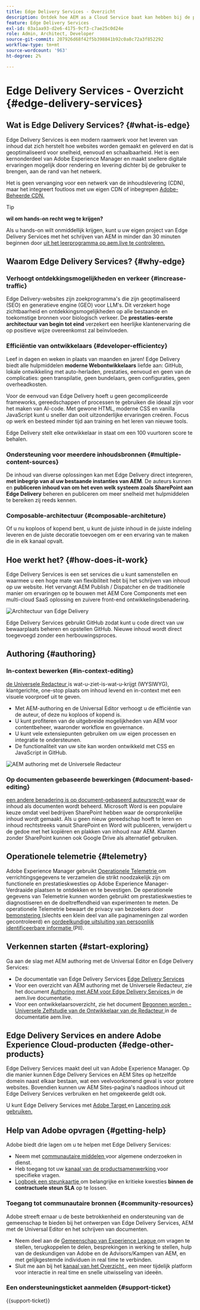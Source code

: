 ```yaml
---
title: Edge Delivery Services - Overzicht
description: Ontdek hoe AEM as a Cloud Service baat kan hebben bij de prestaties en perfecte Lighthouse-scores van Edge Delivery Services.
feature: Edge Delivery Services
exl-id: 03a1aa93-d2e6-4175-9cf3-c7ae25c0d24e
role: Admin, Architect, Developer
source-git-commit: 207926d68f42f5b398841b92c0a8c72a3f852292
workflow-type: tm+mt
source-wordcount: '963'
ht-degree: 2%

---
```



# Edge Delivery Services - Overzicht {#edge-delivery-services}

## Wat is Edge Delivery Services? {#what-is-edge}

Edge Delivery Services is een modern raamwerk voor het leveren van inhoud dat zich herstelt hoe websites worden gemaakt en geleverd en dat is geoptimaliseerd voor snelheid, eenvoud en schaalbaarheid. Het is een kernonderdeel van Adobe Experience Manager en maakt snellere digitale ervaringen mogelijk door rendering en levering dichter bij de gebruiker te brengen, aan de rand van het netwerk.

Het is geen vervanging voor een netwerk van de inhoudslevering (CDN), maar het integreert foutloos met uw eigen CDN of inbegrepen [ Adobe-Beheerde CDN.](/help/implementing/dispatcher/cdn.md)

>[!TIP]
>
>**wil om hands-on recht weg te krijgen?**
>
>Als u hands-on wilt onmiddellijk krijgen, kunt u uw eigen project van Edge Delivery Services met het schrijven van AEM in minder dan 30 minuten beginnen door [ uit het leerprogramma op aem.live te controleren.](https://www.aem.live/developer/ue-tutorial)


## Waarom Edge Delivery Services? {#why-edge}

### Verhoogt ontdekkingsmogelijkheden en verkeer {#increase-traffic}

Edge Delivery-websites zijn zoekprogramma&#39;s die zijn geoptimaliseerd (SEO) en generatieve engine (GEO) voor LLM&#39;s. Dit verzekert hoge zichtbaarheid en ontdekkingsmogelijkheden op alle bestaande en toekomstige bronnen voor biologisch verkeer. De **prestaties-eerste architectuur van begin tot eind** verzekert een heerlijke klantenervaring die op positieve wijze overeenkomst zal beïnvloeden.

### Efficiëntie van ontwikkelaars {#developer-efficientcy}

Leef in dagen en weken in plaats van maanden en jaren! Edge Delivery biedt alle hulpmiddelen **moderne Webontwikkelaars** liefde aan: GitHub, lokale ontwikkeling met auto-herladen, prestaties, eenvoud en geen van de complicaties: geen transpilatie, geen bundelaars, geen configuraties, geen overheadkosten.

Voor de eenvoud van Edge Delivery hoeft u geen gecompliceerde frameworks, gereedschappen of processen te gebruiken die ideaal zijn voor het maken van AI-code. Met gewone HTML, moderne CSS en vanilla JavaScript kunt u sneller dan ooit uitzonderlijke ervaringen creëren. Focus op werk en besteed minder tijd aan training en het leren van nieuwe tools.

Edge Delivery stelt elke ontwikkelaar in staat om een 100 vuurtoren score te behalen.

### Ondersteuning voor meerdere inhoudsbronnen {#multiple-content-sources}

De inhoud van diverse oplossingen kan met Edge Delivery direct integreren, **met inbegrip van al uw bestaande instanties van AEM**. De auteurs kunnen en **publiceren inhoud van om het even welk systeem zoals SharePoint aan Edge Delivery** beheren en publiceren om meer snelheid met hulpmiddelen te bereiken zij reeds kennen.

### Composable-architectuur {#composable-architeture}

Of u nu koploos of kopend bent, u kunt de juiste inhoud in de juiste indeling leveren en de juiste decoratie toevoegen om er een ervaring van te maken die in elk kanaal opvalt.

## Hoe werkt het? {#how-does-it-work}

Edge Delivery Services is een set services die u kunt samenstellen en waarmee u een hoge mate van flexibiliteit hebt bij het schrijven van inhoud op uw website. Het vervangt AEM Publish / Dispatcher en de traditionele manier om ervaringen op te bouwen met AEM Core Components met een multi-cloud SaaS oplossing en zuivere front-end ontwikkelingsbenadering.

![ Architectuur van Edge Delivery ](assets/AEM-with-EDS-architecture.png)

Edge Delivery Services gebruikt GitHub zodat kunt u code direct van uw bewaarplaats beheren en opstellen GitHub. Nieuwe inhoud wordt direct toegevoegd zonder een herbouwingsproces.

## Authoring {#authoring}

### In-context bewerken {#in-context-editing}

[ de Universele Redacteur ](/help/implementing/universal-editor/introduction.md) is wat-u-ziet-is-wat-u-krijgt (WYSIWYG), klantgerichte, one-stop plaats om inhoud levend en in-context met een visuele voorproef uit te geven.

* Met AEM-authoring en de Universal Editor verhoogt u de efficiëntie van de auteur, of deze nu koploos of kopend is.
* U kunt profiteren van de uitgebreide mogelijkheden van AEM voor contentbeheer, waaronder workflow en governance.
* U kunt vele extensiepunten gebruiken om uw eigen processen en integratie te ondersteunen.
* De functionaliteit van uw site kan worden ontwikkeld met CSS en JavaScript in GitHub.

![ AEM authoring met de Universele Redacteur ](assets/wysiwyg-authoring.png)

### Op documenten gebaseerde bewerkingen {#document-based-editing}

[ een andere benadering is op document-gebaseerd auteursrecht ](https://www.aem.live/docs/authoring) waar de inhoud als documenten wordt beheerd. Microsoft Word is een populaire keuze omdat veel bedrijven SharePoint hebben waar de oorspronkelijke inhoud wordt gemaakt. Als u geen nieuw gereedschap hoeft te leren en inhoud rechtstreeks vanuit SharePoint en Word wilt publiceren, verwijdert u de gedoe met het kopiëren en plakken van inhoud naar AEM. Klanten zonder SharePoint kunnen ook Google Drive als alternatief gebruiken.

## Operationele telemetrie {#telemetry}

Adobe Experience Manager gebruikt [ Operationele Telemetrie ](https://www.aem.live/docs/operational-telemetry) om verrichtingsgegevens te verzamelen die strikt noodzakelijk zijn om functionele en prestatieskwesties op Adobe Experience Manager-Verdraaide plaatsen te ontdekken en te bevestigen. De operationele gegevens van Telemetrie kunnen worden gebruikt om prestatieskwesties te diagnostiseren en de doeltreffendheid van experimenten te meten. De operationele Telemetrie bewaart de privacy van bezoekers door [ bemonstering ](https://www.aem.live/docs/operational-telemetry#operational-telemetry-data-is-sampled) (slechts een klein deel van alle paginameningen zal worden gecontroleerd) en [ oordeelkundige uitsluiting van persoonlijk identificeerbare informatie ](https://www.aem.live/docs/operational-telemetry#what-data-is-being-collected) (PII).

## Verkennen starten {#start-exploring}

Ga aan de slag met AEM authoring met de Universal Editor en Edge Delivery Services:

* De documentatie van Edge Delivery Services [ Edge Delivery Services ](https://www.aem.live)
* Voor een overzicht van AEM authoring met de Universele Redacteur, zie het document [ Authoring met AEM voor Edge Delivery Services ](https://www.aem.live/docs/aem-authoring) in de aem.live documentatie.
* Voor een ontwikkelaarsoverzicht, zie het document [ Begonnen worden - Universele Zelfstudie van de Ontwikkelaar van de Redacteur ](https://www.aem.live/developer/ue-tutorial) in de documentatie aem.live.

## Edge Delivery Services en andere Adobe Experience Cloud-producten {#edge-other-products}

Edge Delivery Services maakt deel uit van Adobe Experience Manager. Op die manier kunnen Edge Delivery Services en AEM Sites op hetzelfde domein naast elkaar bestaan, wat een veelvoorkomend geval is voor grotere websites. Bovendien kunnen uw AEM Sites-pagina&#39;s naadloos inhoud uit Edge Delivery Services verbruiken en het omgekeerde geldt ook.

U kunt Edge Delivery Services met [ Adobe Target ](https://www.aem.live/developer/target-integration) en [ Lancering ook gebruiken.](https://experienceleague.adobe.com/nl/docs/experience-platform/tags/home)

## Help van Adobe opvragen {#getting-help}

Adobe biedt drie lagen om u te helpen met Edge Delivery Services:

* Neem met [ communautaire middelen ](#community-resources) voor algemene onderzoeken in dienst.
* Heb toegang tot uw [ kanaal van de productsamenwerking ](#collaboration-channel) voor specifieke vragen.
* [ Logboek een steunkaartje ](#support-ticket) om belangrijke en kritieke kwesties **binnen de contractuele steun SLA** op te lossen.

### Toegang tot communautaire bronnen {#community-resources}

Adobe streeft ernaar u de beste betrokkenheid en ondersteuning van de gemeenschap te bieden bij het ontwerpen van Edge Delivery Services, AEM met de Universal Editor en het schrijven van documenten.

* Neem deel aan de [ Gemeenschap van Experience League ](https://adobe.ly/3Q6kTKl) om vragen te stellen, terugkoppelen te delen, besprekingen in werking te stellen, hulp van de deskundigen van Adobe en de Advisors/Kampen van AEM, en met gelijkgestemde individuen in real time te verbinden.
* Sluit me aan bij het [ kanaal van het Overzicht ](https://discord.gg/aem-live), een meer tijdelijk platform voor interactie in real time en snelle uitwisseling van ideeën.

### Een ondersteuningsticket aanmelden {#support-ticket}

{{support-ticket}}
